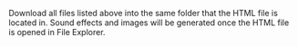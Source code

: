 Download all files listed above into the same folder that the HTML file is located in.
Sound effects and images will be generated once the HTML file is opened in File Explorer.
